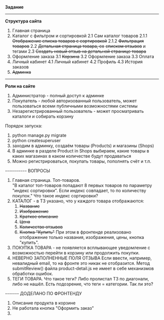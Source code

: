 **Задание**

<hr>

**Структура сайта**
1. Главная страница
2. Каталог с фильтром и сортировкой
    2.1 Сам каталог товаров
        2.1.1 ~~Отображение списка товаров с сортировкой~~
        2.1.2 ~~Фильтрация товаров~~
    2.2 ~~Детальная страница товара, со~~ ~~списком отзывов~~ и тегами
    2.3 ~~Создать новый отзыв на детальной странице товара~~
3. Оформление заказа
    3.1 ~~Корзина~~
    3.2 Оформление заказа
    3.3 Оплата
4. Личный кабинет
    4.1 Личный кабинет
    4.2 Профиль
    4.3 История заказов
5. ~~Админка~~


<hr>

**Роли на сайте**

1. Администратор - полный доступ к админке
2. Покупатель - любой авторизованный пользователь, может пользоваться
 всеми публичными возможностями системы
3. Незарегистрированный пользователь - может просматривать каталоги
 и собирать корзину

Порядок запуска:
1. python manage.py migrate
2. python createsuperuser
3. заходим в админку, создаём товары (Products) и магазины (Shops)
4. В админке в разделе Product in Shops выбираем, какие товары в каких магазинах в каком количестве будут продаваться
5. Можно регистрироваться, покупать товары, пополнять счёт и т.п.

----------- ВОПРОСЫ
1. Главная страница. Топ-товаров.   
"В каталог топ-товаров попадают 8 первых товаров 
по параметру "индекс сортировки". Если индекс совпадает, то по количеству
покупок." Что такое индекс сортировки? 
2. КАТАЛОГ - в ТЗ указано, что у каждого товара отображаются:
   1. ~~Название~~
   2. ~~Изображение~~
   3. ~~Краткое описание~~
   4. ~~Цена~~
   5. ~~Количество отзывов~~
   6. ~~Кнопка "Купить"~~
   При этом в фронтенде реализовано отображение только названия, изображения, цены, кнопка "купить".
3. ПОКУПКА ТОВАРА - не появляется всплывающее уведомление с возможностью
перейти в корзину или продолжить покупки.
4. НЕВЕРНО ЗАПОЛНЕННЫЕ ПОЛЯ ОТЗЫВА
Если ввести, например, невалидный email, то на фронте это никак не отобразится.
Метод submitReview() файла product-detail.js не имеет в себе механизмов обработки ошибок.
5. ТЕГИ ТОВАРА. Что такое теги? Либо пролистал ТЗ по диагонали, либо не нашёл.
Есть подозрение, что теги = категории. Так ли это?

------- ДОДЕЛАНО ПО ФРОНТЕНДУ
1. Описание продукта в корзине
2. Не работала кнопка "Оформить заказ"
3. 